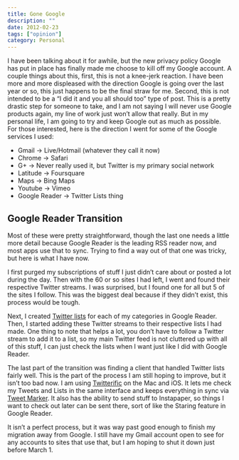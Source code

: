 ```yaml
---
title: Gone Google
description: ""
date: 2012-02-23
tags: ["opinion"]
category: Personal
---
```



I have been talking about it for awhile, but the new privacy policy Google has put in place has finally made me choose to kill off my Google account. A couple things about this, first, this is not a knee-jerk reaction. I have been more and more displeased with the direction Google is going over the last year or so, this just happens to be the final straw for me. Second, this is not intended to be a “I did it and you all should too” type of post. This is a pretty drastic step for someone to take, and I am not saying I will never use Google products again, my line of work just won’t allow that really. But in my personal life, I am going to try and keep Google out as much as possible. For those interested, here is the direction I went for some of the Google services I used:

<ul>

<li>Gmail -&gt; Live/Hotmail (whatever they call it now)</li>

<li>Chrome -&gt; Safari</li>

<li>G+ -&gt; Never really used it, but Twitter is my primary social network</li>

<li>Latitude -&gt; Foursquare</li>

<li>Maps -&gt; Bing Maps</li>

<li>Youtube -&gt; Vimeo</li>

<li>Google Reader -&gt; Twitter Lists thing</li>

</ul>

<h2>Google Reader Transition</h2>

Most of these were pretty straightforward, though the last one needs a little more detail because Google Reader is the leading RSS reader now, and most apps use that to sync. Trying to find a way out of that one was tricky, but here is what I have now.

I first purged my subscriptions of stuff I just didn’t care about or posted a lot during the day. Then with the 60 or so sites I had left, I went and found their respective Twitter streams. I was surprised, but I found one for all but 5 of the sites I follow. This was the biggest deal because if they didn’t exist, this process would be tough.

Next, I created <a href="https://web.archive.org/web/20131211165804/https://support.twitter.com/entries/76460-how-to-use-twitter-lists">Twitter lists</a> for each of my categories in Google Reader. Then, I started adding these Twitter streams to their respective lists I had made. One thing to note that helps a lot, you don’t have to follow a Twitter stream to add it to a list, so my main Twitter feed is not cluttered up with all of this stuff, I can just check the lists when I want just like I did with Google Reader.

The last part of the transition was finding a client that handled Twitter lists fairly well. This is the part of the process I am still hoping to improve, but it isn’t too bad now. I am using <a href="https://web.archive.org/web/20131211165804/http://twitterrific.com/">Twitterific</a> on the Mac and iOS. It lets me check my Tweets and Lists in the same interface and keeps everything in sync via <a href="https://web.archive.org/web/20131211165804/http://tweetmarker.net/">Tweet Marker</a>. It also has the ability to send stuff to Instapaper, so things I want to check out later can be sent there, sort of like the Staring feature in Google Reader.

It isn’t a perfect process, but it was way past good enough to finish my migration away from Google. I still have my Gmail account open to see for any accounts to sites that use that, but I am hoping to shut it down just before March 1.
